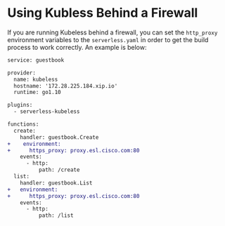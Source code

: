 # Using Kubless Behind a Firewall

If you are running Kubeless behind a firewall, you can set the `http_proxy` environment variables to the `serverless.yaml` in order to get the build process to work correctly.  An example is below:

```diff
service: guestbook

provider:
  name: kubeless
  hostname: '172.28.225.184.xip.io'
  runtime: go1.10

plugins:
  - serverless-kubeless

functions:
  create:
    handler: guestbook.Create
+    environment:
+      https_proxy: proxy.esl.cisco.com:80
    events:
      - http:
          path: /create
  list:
    handler: guestbook.List
+   environment:
+      https_proxy: proxy.esl.cisco.com:80
    events:
      - http:
          path: /list

```
